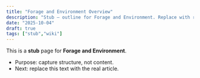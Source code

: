 ```yaml
---
title: "Forage and Environment Overview"
description: "Stub — outline for Forage and Environment. Replace with real content."
date: "2025-10-04"
draft: true
tags: ["stub","wiki"]
---
```

This is a **stub** page for **Forage and Environment**. 

- Purpose: capture structure, not content.
- Next: replace this text with the real article.
